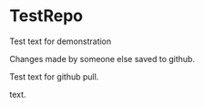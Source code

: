 # TestRepo

Test text for demonstration

Changes made by someone else saved to github. 

Test text for github pull. 

text.
